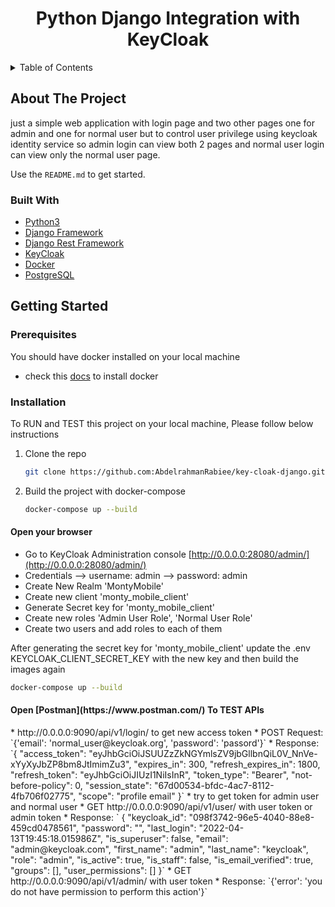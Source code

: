 <div id="top"></div>

  <h1 align="center">Python Django Integration with KeyCloak</h1>

  

<!-- TABLE OF CONTENTS -->
<details>
  <summary>Table of Contents</summary>
  <ol>
    <li>
      <a href="#about-the-project">About The Project</a>
      <ul>
        <li><a href="#built-with">Built With</a></li>
      </ul>
    </li>
    <li>
      <a href="#getting-started">Getting Started</a>
      <ul>
        <li><a href="#prerequisites">Prerequisites</a></li>
        <li><a href="#installation">Installation</a></li>
      </ul>
    </li>
    <li><a href="#usage">Usage</a></li>
    <li><a href="#roadmap">Roadmap</a></li>
    <li><a href="#contributing">Contributing</a></li>
    <li><a href="#license">License</a></li>
    <li><a href="#contact">Contact</a></li>
    <li><a href="#acknowledgments">Acknowledgments</a></li>
  </ol>
</details>



## About The Project

just a simple web application with login page and two other pages one for admin and one for normal
user but to control user privilege using keycloak identity service so admin login can
view both 2 pages and normal user login can view only the normal user page.


Use the `README.md` to get started.




### Built With


* [Python3](https://www.python.org/)
* [Django Framework](https://www.djangoproject.com/)
* [Django Rest Framework](https://www.django-rest-framework.org/)
* [KeyCloak](https://www.keycloak.org/)
* [Docker](https://www.docker.com/)
* [PostgreSQL](https://www.postgresql.org/)




## Getting Started



### Prerequisites

You should have docker installed on your local machine

* check this [docs](https://docs.docker.com/get-docker/) to install docker 

### Installation

To RUN and TEST this project on your local machine, Please follow below instructions
1. Clone the repo
   ```sh
   git clone https://github.com:AbdelrahmanRabiee/key-cloak-django.git
   ```
2. Build the project with docker-compose
   ```sh
   docker-compose up --build
   ```


<h4>Open your browser</h4>

* Go to KeyCloak Administration console [http://0.0.0.0:28080/admin/](http://0.0.0.0:28080/admin/)
* Credentials --> username: admin    --> password: admin
* Create New Realm 'MontyMobile'
* Create new client 'monty_mobile_client'
* Generate Secret key for 'monty_mobile_client'
* Create new roles 'Admin User Role', 'Normal User Role'
* Create two users and add roles to each of them

After generating the secret key for 'monty_mobile_client' update the .env KEYCLOAK_CLIENT_SECRET_KEY with the new key and then build the images again
   ```sh
   docker-compose up --build
   ```


<h4>Open [Postman](https://www.postman.com/) To TEST APIs </h4>
* http://0.0.0.0:9090/api/v1/login/ to get new access token
* POST Request: `{'email': 'normal_user@keycloak.org', 'password': 'passord'}`
* Response: `{
    "access_token": "eyJhbGciOiJSUUZzZkNGYmlsZV9jbGllbnQiL0V_NnVe-xYyXyJbZP8bm8JtImimZu3",
    "expires_in": 300,
    "refresh_expires_in": 1800,
    "refresh_token": "eyJhbGciOiJIUzI1NiIsInR",
    "token_type": "Bearer",
    "not-before-policy": 0,
    "session_state": "67d00534-bfdc-4ac7-8112-4fb706f02775",
    "scope": "profile email"
}`
* try to get token for admin user and normal user
* GET http://0.0.0.0:9090/api/v1/user/ with user token or admin token
* Response: ` {
        "keycloak_id": "098f3742-96e5-4040-88e8-459cd0478561",
        "password": "",
        "last_login": "2022-04-13T19:45:18.015986Z",
        "is_superuser": false,
        "email": "admin@keycloak.com",
        "first_name": "admin",
        "last_name": "keycloak",
        "role": "admin",
        "is_active": true,
        "is_staff": false,
        "is_email_verified": true,
        "groups": [],
        "user_permissions": []
    }`
* GET http://0.0.0.0:9090/api/v1/admin/ with user token
* Response: `{'error': 'you do not have permission to perform this action'}`

